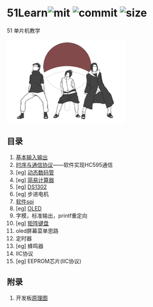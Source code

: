 # 51Learn![mit](https://img.shields.io/github/license/ultrman-seven/51Learn) ![commit](https://img.shields.io/github/last-commit/ultrman-seven/51Learn) ![size](https://img.shields.io/github/repo-size/ultrman-seven/51Learn)

51 单片机教学

![img](./doc/uchiha.gif)

## 目录

1. [基本输入输出](./doc/chap1.md)
2. [时序与通信协议](./doc/chap2.md)——软件实现HC595通信
3. [eg] [动态数码管](./project/%E6%95%B0%E7%A0%81%E7%AE%A1.c)
4. [eg] [简易计算器](./project/%E8%AE%A1%E7%AE%97%E5%99%A8.c)
5. [eg] [DS1302](./project/DS1302)
6. [eg] 步进电机
7. [软件spi](./wy51Lib/SPI)
8. [eg] [OLED](./wy51Lib/OLED/)
9. 字模，标准输出，printf重定向
10. [eg] [矩阵键盘](./)
11. oled屏幕菜单思路
12. 定时器
13. [eg] 蜂鸣器
14. IIC协议
15. [eg] EEPROM芯片(IIC协议)

## 附录

1. 开发板[原理图](./doc/%E6%99%AE%E4%B8%AD51-%E5%8D%95%E6%A0%B8-A3%26A4%E5%BC%80%E5%8F%91%E6%9D%BF%E5%8E%9F%E7%90%86%E5%9B%BE.pdf)
